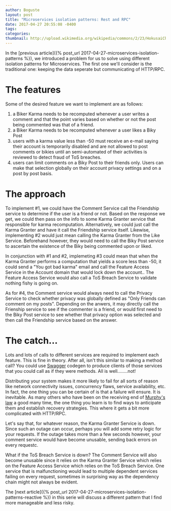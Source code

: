 ```yaml
---
author: Boguste
layout: post
title: "Microservices isolation patterns: Rest and RPC"
date: 2017-04-27 20:55:08 -0400
tags: 
categories: 
thumbnail: http://upload.wikimedia.org/wikipedia/commons/2/23/HokusaiChushingura.jpg
---
```


In the [previous article]({% post_url 2017-04-27-microservices-isolation-patterns %}), we introduced a problem for us to solve using different isolation patterns for Microservices. The first one we'll consider is the traditional one: keeping the data seperate but communicating of HTTP/RPC.

# The features

Some of the desired feature we want to implement are as follows:

1. a Biker Karma needs to be recomputed whenever a user writes a comment and that the point varies based on whether or not the post being commented was that of a friend.
1. a Biker Karma needs to be recomputed whenever a user likes a Biky Post
1. users with a karma value less than -50 must receive an e-mail saying their account is temporarily disabled and are not allowed to post comments or bikies until an semi-automated of their activities is reviewed to detect fraud of ToS breaches.
1. users can limit comments on a Biky Post to their friends only. Users can make that selection globally on their account privacy settings and on a post by post basis.

# The approach

To implement #1, we could have the Comment Service call the Friendship service to determine if the user is a friend or not.
Based on the response we get, we could then pass on the info to some Karma Granter service that responsible for karma recomputation.
Alternatively, we could just call the Karma Granter and have it call the Friendship service itself.
Likewise, implementing #2 would just mean calling the Karma Granter from the Like Service. Beforehand however, they would need to call the Biky Post service to ascertain the existence of the Biky being commented upon or liked.

In conjunction with #1 and #2, implemeting #3 could mean that when the Karma Granter performs a computation that yields a score less than -50, it could send a "You got bad karma" email and call the Feature Access Service in the Account domain that would lock down the account.. The Feature Access Service would also call a ToS Breach Service to validate nothing fishy is going on.

As for #4, the Comment service would always need to call the Privacy Service to check whether privacy was globally defined as "Only Friends can comment on my posts". Depending on the anwers, it may directly call the Frienship service to see if the commenter is a friend, or would first need to the Biky Post service to see whether that privacy option was selected and then call the Friendship service based on the answer.

# The catch...

Lots and lots of calls to different services are required to implement each feature. This is fine in theory. After all, isn't this similar to making a method call? You could use [Swagger](http://swagger.io/) codegen to produce clients of those services that you could call as if they were methods. All is well........not!

Distributing your system makes it more likely to fail for all sorts of reason like network connectivity issues, concurrency flaws, service availability, etc. In fact, the one thing you can be certain of is that a failure will ensure. It is inevitable.
As many others who have been on the receiving end of [Murphy's law](http://www.murphys-laws.com/murphy/murphy-laws.html) a good many time, the one thing you learn is to find ways to anticipate them and establish recovery strategies. This where it gets a bit more complicated with HTTP/RPC.

Let's say that, for whatever reason, the Karma Granter Service is down. Since such an outage can occur, perhaps you will add some retry logic for your requests. If the outage takes more than a few seconds however, your comment service would have become unusable, sending back errors on every requestc.

What if the ToS Breach Service is down? The Comment Service will also become unusable since it relies on the Karma Granter Service which relies on the Feature Access Service which relies on the ToS Breach Service. One service that is malfunctioning would lead to multiple dependent services failing on every request, sometimes in surprising way as the dependency chain might not always be evident.

The [next article]({% post_url 2017-04-27-microservices-isolation-patterns-reactive %}) in this serie will discuss a different pattern that I find more manageable and less risky.